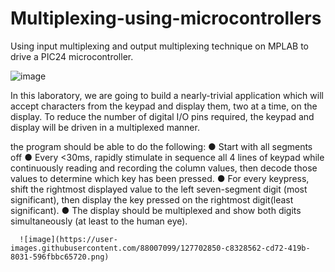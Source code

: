 # Multiplexing-using-microcontrollers

Using input multiplexing and output multiplexing technique on MPLAB to drive a PIC24 microcontroller. 

![image](https://user-images.githubusercontent.com/88007099/127592418-42ea284f-69d8-485d-a61a-13cf9ac53b7b.png)

In this laboratory, we are going to build a nearly-trivial application which will accept characters from the keypad and display them, two at a time, on the display. To reduce the number of digital I/O pins required, the keypad and display will be driven in a multiplexed manner.

the program should be able to do the following:
      ● Start with all segments off
      ● Every <30ms, rapidly stimulate in sequence all 4 lines of keypad while continuously reading and recording the column values, then decode those values to determine which key has been pressed.
      ● For every keypress, shift the rightmost displayed value to the left seven-segment digit (most significant), then display the key pressed on the rightmost digit(least significant).
      ● The display should be multiplexed and show both digits simultaneously (at least to the human eye).
      
      ![image](https://user-images.githubusercontent.com/88007099/127702850-c8328562-cd72-419b-8031-596fbbc65720.png)
